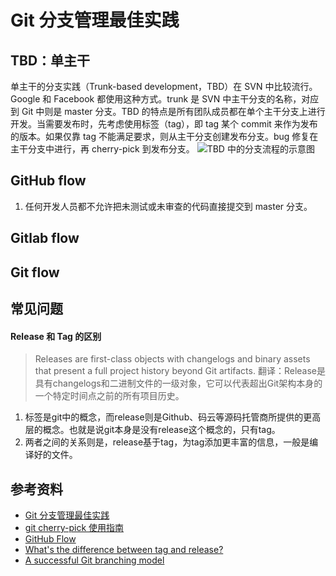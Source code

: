 # Git 分支管理最佳实践

## TBD：单主干
单主干的分支实践（Trunk-based development，TBD）在 SVN 中比较流行。Google 和 Facebook 都使用这种方式。trunk 是 SVN 中主干分支的名称，对应到 Git 中则是 master 分支。TBD 的特点是所有团队成员都在单个主干分支上进行开发。当需要发布时，先考虑使用标签（tag），即 tag 某个 commit 来作为发布的版本。如果仅靠 tag 不能满足要求，则从主干分支创建发布分支。bug 修复在主干分支中进行，再 cherry-pick 到发布分支。
![TBD 中的分支流程的示意图](https://www.ibm.com/developerworks/cn/java/j-lo-git-mange/img001.png)

## GitHub flow
1. 任何开发人员都不允许把未测试或未审查的代码直接提交到 master 分支。

## Gitlab flow

## Git flow


## 常见问题
#### Release 和 Tag 的区别
> Releases are first-class objects with changelogs and binary assets that present a full project history beyond Git artifacts.
翻译：Release是具有changelogs和二进制文件的一级对象，它可以代表超出Git架构本身的一个特定时间点之前的所有项目历史。

1. 标签是git中的概念，而release则是Github、码云等源码托管商所提供的更高层的概念。也就是说git本身是没有release这个概念的，只有tag。
2. 两者之间的关系则是，release基于tag，为tag添加更丰富的信息，一般是编译好的文件。

## 参考资料
* [Git 分支管理最佳实践](https://www.ibm.com/developerworks/cn/java/j-lo-git-mange/index.html)
* [git cherry-pick 使用指南](https://www.jianshu.com/p/08c3f1804b36)
* [GitHub Flow](http://scottchacon.com/2011/08/31/github-flow.html)
* [What's the difference between tag and release?
](https://stackoverflow.com/questions/18506508/whats-the-difference-between-tag-and-release)
* [A successful Git branching model](http://nvie.com/posts/a-successful-git-branching-model/)